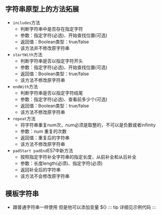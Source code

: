 ## 字符串原型上的方法拓展
- `includes`方法
    - 判断字符串中是否存在指定字符
    - 参数：指定字符(必选)、开始查找位置(可选)
    - 返回值：Boolean类型：true/false
    - 该方法并不修改原字符串
- `startWith`方法
    - 判断字符串是否以指定字符开头
    - 参数：指定字符(必选)、开始查找位置(可选)
    - 返回值：Boolean类型：true/false
    - 该方法不修改原字符串
- `endWith`方法
    - 判断字符串是否以指定字符结尾
    - 参数：指定字符(必选)、查看前多少个(可选)
    - 返回值：Boolean类型：true/false
    - 该方法不修改原字符串
- `repeat`方法
    - 将字符串重复num次，num必须是取整的，不可以是负数或者infinity
    - 参数：num 重复的次数
    - 返回值：重复后的字符串
    - 该方法不修改原字符串
- `padStart padEnd`ES7中新方法
    - 按照指定字符补全字符串的指定长度，从前补全和从后补全
    - 参数：长度length(必须)、指定字符(必须)
    - 返回补全后的字符串
    - 该方法不会修改原字符串
    
## 模板字符串
- 跟普通字符串一样使用 但是他可以添加变量 ${}
::: tip
详细见示例代码
:::

